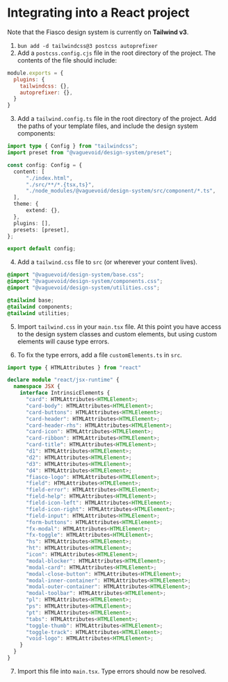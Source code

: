 # Integrating into a React project

Note that the Fiasco design system is currently on **Tailwind v3**.


1. `bun add -d tailwindcss@3 postcss autoprefixer`
2. Add a `postcss.config.cjs` file in the root directory of the project. The contents of the file should include:

```js
module.exports = {
  plugins: {
    tailwindcss: {},
    autoprefixer: {},
  }
}
```

3. Add a `tailwind.config.ts` file in the root directory of the project. Add the paths of your template files, and include
the design system components:

```ts
import type { Config } from "tailwindcss";
import preset from "@vaguevoid/design-system/preset";

const config: Config = {
  content: [
      "./index.html",
      "./src/**/*.{tsx,ts}",
      "./node_modules/@vaguevoid/design-system/src/component/*.ts",
  ],
  theme: {
      extend: {},
  },
  plugins: [],
  presets: [preset],
};

export default config;
```

4. Add a `tailwind.css` file to `src` (or wherever your content lives).

```css
@import "@vaguevoid/design-system/base.css";
@import "@vaguevoid/design-system/components.css";
@import "@vaguevoid/design-system/utilities.css";

@tailwind base;
@tailwind components;
@tailwind utilities;
```

5. Import `tailwind.css` in your `main.tsx` file. At this point you have access to the design system classes
and custom elements, but using custom elements will cause type errors.

6. To fix the type errors, add a file `customElements.ts` in `src`.

```ts
import type { HTMLAttributes } from "react"

declare module "react/jsx-runtime" {
  namespace JSX {
    interface IntrinsicElements {
      "card": HTMLAttributes<HTMLElement>;
      "card-body": HTMLAttributes<HTMLElement>;
      "card-buttons": HTMLAttributes<HTMLElement>;
      "card-header": HTMLAttributes<HTMLElement>;
      "card-header-rhs": HTMLAttributes<HTMLElement>;
      "card-icon": HTMLAttributes<HTMLElement>;
      "card-ribbon": HTMLAttributes<HTMLElement>;
      "card-title": HTMLAttributes<HTMLElement>;
      "d1": HTMLAttributes<HTMLElement>;
      "d2": HTMLAttributes<HTMLElement>;
      "d3": HTMLAttributes<HTMLElement>;
      "d4": HTMLAttributes<HTMLElement>;
      "fiasco-logo": HTMLAttributes<HTMLElement>;
      "field": HTMLAttributes<HTMLElement>;
      "field-error": HTMLAttributes<HTMLElement>;
      "field-help": HTMLAttributes<HTMLElement>;
      "field-icon-left": HTMLAttributes<HTMLElement>;
      "field-icon-right": HTMLAttributes<HTMLElement>;
      "field-input": HTMLAttributes<HTMLElement>;
      "form-buttons": HTMLAttributes<HTMLElement>;
      "fx-modal": HTMLAttributes<HTMLElement>;
      "fx-toggle": HTMLAttributes<HTMLElement>;
      "hs": HTMLAttributes<HTMLElement>;
      "ht": HTMLAttributes<HTMLElement>;
      "icon": HTMLAttributes<HTMLElement>;
      "modal-blocker": HTMLAttributes<HTMLElement>;
      "modal-card": HTMLAttributes<HTMLElement>;
      "modal-close-button": HTMLAttributes<HTMLElement>;
      "modal-inner-container": HTMLAttributes<HTMLElement>;
      "modal-outer-container": HTMLAttributes<HTMLElement>;
      "modal-toolbar": HTMLAttributes<HTMLElement>;
      "pl": HTMLAttributes<HTMLElement>;
      "ps": HTMLAttributes<HTMLElement>;
      "pt": HTMLAttributes<HTMLElement>;
      "tabs": HTMLAttributes<HTMLElement>;
      "toggle-thumb": HTMLAttributes<HTMLElement>;
      "toggle-track": HTMLAttributes<HTMLElement>;
      "void-logo": HTMLAttributes<HTMLElement>;
    }
  }
}
```

7. Import this file into `main.tsx`. Type errors should now be resolved.
